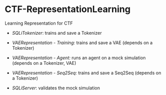 
# CTF-RepresentationLearning
Learning Representation for CTF

- *SQLiTokenizer*: trains and save a Tokenizer

- *VAERepresentation - Training:* trains and save a VAE (depends on a Tokenizer)
- *VAERepresentation - Agent:* runs an agent on a mock simulation (depends on a Tokenizer, VAE)

- *VAERepresentation - Seq2Seq:* trains and save a Seq2Seq (depends on a Tokenizer)

- *SQLiServer*: validates the mock simulation